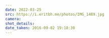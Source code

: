 ```yaml
---
date: 2022-03-25
src: https://i.eritbh.me/photos/IMG_1489.jpg
camera:
shot_details:
date_taken: 2016-09-02 19:18:30
---
```

